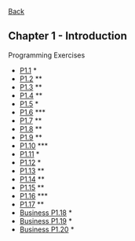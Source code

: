 [Back](../../../README.md)

## Chapter 1 - Introduction

Programming Exercises

- [P1.1](p01/README.md) *
- [P1.2](p02/README.md) **
- [P1.3](p03/README.md) **
- [P1.4](p04/README.md) **
- [P1.5](p05/README.md) *
- [P1.6](p06/README.md) ***
- [P1.7](p07/README.md) **
- [P1.8](p08/README.md) **
- [P1.9](p09/README.md) **
- [P1.10](p10/README.md) ***
- [P1.11](p11/README.md) *
- [P1.12](p12/README.md) *
- [P1.13](p13/README.md) **
- [P1.14](p14/README.md) **
- [P1.15](p15/README.md) **
- [P1.16](p16/README.md) ***
- [P1.17](p17/README.md) **
- [Business P1.18](p18/README.md) *
- [Business P1.19](p19/README.md) *
- [Business P1.20](p20/README.md) *
